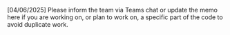 [04/06/2025] Please inform the team via Teams chat or update the memo here if you are working on, or plan to work on, a specific part of the code to avoid duplicate work.
